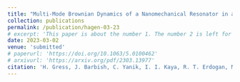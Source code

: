 ```yaml
---
title: "Multi-Mode Brownian Dynamics of a Nanomechanical Resonator in a Viscous Fluid"
collection: publications
permalink: /publication/hagen-03-23
# excerpt: 'This paper is about the number 1. The number 2 is left for future work.'
date: 2023-03-02
venue: 'submitted'
# paperurl: 'https://doi.org/10.1063/5.0100462'
# arxivurl: 'https://arxiv.org/pdf/2303.13977'
citation: 'H. Gress, J. Barbish, C. Yanik, I. I. Kaya, R. T. Erdogan, M. S. Hanay, M. Gonzalez, O. Svitelskiy, M. R. Paul, and K. L. Ekinci, “Multi-mode Brownian Dynamics of a Nanomechanical Resonator in a Viscous Fluid," <i>Submitted</i>, Mar. 2022.'
---
```


